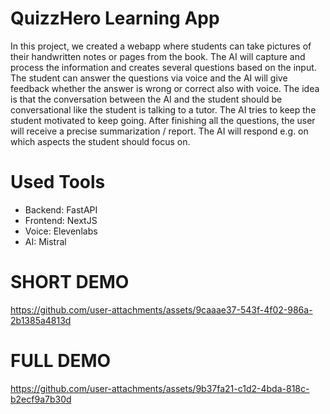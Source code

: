 # QuizzHero Learning App

In this project, we created a webapp where students can take pictures of their handwritten notes or pages from the book.
The AI will capture and process the information and creates several questions based on the input.
The student can answer the questions via voice and the AI will give feedback whether the answer is wrong or correct also with voice.
The idea is that the conversation between the AI and the student should be conversational like the student is talking to a tutor.
The AI tries to keep the student motivated to keep going.
After finishing all the questions, the user will receive a precise summarization / report. The AI will respond e.g. on which aspects the student should focus on. 

# Used Tools
- Backend: FastAPI
- Frontend: NextJS
- Voice: Elevenlabs
- AI: Mistral

# SHORT DEMO

https://github.com/user-attachments/assets/9caaae37-543f-4f02-986a-2b1385a4813d

# FULL DEMO

https://github.com/user-attachments/assets/9b37fa21-c1d2-4bda-818c-b2ecf9a7b30d
